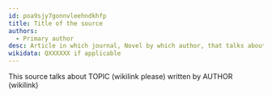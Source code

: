```yaml
---
id: poa9sjy7gonnvleehndkhfp
title: Title of the source
authors:
  - Primary author
desc: Article in which journal, Novel by which author, that talks about...
wikidata: QXXXXXX if applicable
---
```


This source talks about TOPIC (wikilink please) written by AUTHOR (wikilink)
